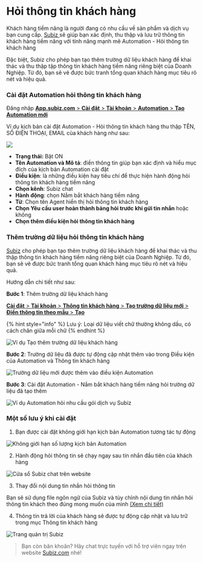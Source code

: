 # Hỏi thông tin khách hàng

Khách hàng tiềm năng là người đang có nhu cầu về sản phẩm và dịch vụ bạn cung cấp. [Subiz ](https://subiz.com/vi/)sẽ giúp bạn xác định, thu thập và lưu trữ thông tin khách hàng tiềm năng với tính năng mạnh mẽ Automation - Hỏi thông tin khách hàng

Đặc biệt, Subiz cho phép bạn tạo thêm trường dữ liệu khách hàng để khai thác và thu thập tập thông tin khách hàng tiềm năng riêng biệt của Doanh Nghiệp. Từ đó, bạn sẽ vẽ được bức tranh tổng quan khách hàng mục tiêu rõ nét và hiệu quả.

### Cài đặt Automation hỏi thông tin khách hàng

 Đăng nhập [**App.subiz.com** &gt; **Cài đặt** &gt; **Tài khoản** &gt; **Automation** &gt; **Tạo Automation mới** ](https://app.subiz.com/settings/automation-add)

Ví dụ kịch bản cài đặt Automation - Hỏi thông tin khách hàng thu thập TÊN, SỐ ĐIỆN THOẠI, EMAIL của khách hàng như sau:

![](../../.gitbook/assets/hoi-thong-tin-khach-hang.png)

* **Trạng thái:** Bật ON
* **Tên Automation và Mô tả**: điền thông tin giúp bạn xác định và hiểu mục đích của kịch bản Automation cài đặt
* **Điều kiện**: là những điều kiện hay tiêu chí để thực hiện hành động hỏi thông tin khách hàng tiềm năng
* **Chọn kênh**: Subiz chat 
* **Hành động**: chọn Nắm bắt khách hàng tiềm năng
* **Từ**: Chọn tên Agent hiển thị hỏi thông tin khách hàng
* **Chọn Yêu cầu user hoàn thành bảng hỏi trước khi gửi tin nhắn** hoặc không
* **Chọn thêm điều kiện hỏi thông tin khách hàng**

### Thêm trường dữ liệu hỏi thông tin khách hàng

[Subiz](https://subiz.com/vi/) cho phép bạn tạo thêm trường dữ liệu khách hàng để khai thác và thu thập thông tin khách hàng tiềm năng riêng biệt của Doanh Nghiệp. Từ đó, bạn sẽ vẽ được bức tranh tổng quan khách hàng mục tiêu rõ nét và hiệu quả. 

Hướng dẫn chi tiết như sau:

**Bước 1**: Thêm trường dữ liệu khách hàng

[**Cài đặt** &gt; **Tài khoản** &gt; **Thông tin khách hàng** &gt; **Tạo trường dữ liệu mới** &gt; **Điền thông tin theo mẫu** &gt; **Tạo**  ](https://app.subiz.com/settings/user-attributes#)

{% hint style="info" %}
Lưu ý: Loại dữ liệu viết chữ thường không dấu, có cách chân giữa mỗi chữ
{% endhint %}

![V&#xED; d&#x1EE5; T&#x1EA1;o th&#xEA;m tr&#x1B0;&#x1EDD;ng d&#x1EEF; li&#x1EC7;u kh&#xE1;ch h&#xE0;ng](../../.gitbook/assets/user-attri-1.jpg)

**Bước 2**: Trường dữ liệu đã được tự động cập nhật thêm vào trong Điều kiện của Automation và Thông tin khách hàng

![Tr&#x1B0;&#x1EDD;ng d&#x1EEF; li&#x1EC7;u m&#x1EDB;i &#x111;&#x1B0;&#x1EE3;c th&#xEA;m v&#xE0;o &#x111;i&#x1EC1;u ki&#x1EC7;n Automation](../../.gitbook/assets/auto-2.jpg)

**Bước 3**: Cài đặt Automation - Nắm bắt khách hàng tiềm năng hỏi trường dữ liệu đã tạo thêm  


![V&#xED; d&#x1EE5; Automation h&#x1ECF;i nhu c&#x1EA7;u g&#xF3;i d&#x1ECB;ch v&#x1EE5; Subiz](../../.gitbook/assets/auto-3.jpg)

### Một số lưu ý khi cài đặt

1. Bạn được cài đặt không giới hạn kịch bản Automation tương tác tự động

![Kh&#xF4;ng gi&#x1EDB;i h&#x1EA1;n s&#x1ED1; l&#x1B0;&#x1EE3;ng k&#x1ECB;ch b&#x1EA3;n Automation](../../.gitbook/assets/40.-auto-unlimited.jpg)

  2. Hành động hỏi thông tin sẽ chạy ngay sau tin nhắn đầu tiên của khách hàng

![C&#x1EED;a s&#x1ED5; Subiz chat tr&#xEA;n website](../../.gitbook/assets/widget-capture%20%281%29.jpg)

  3. Thay đổi nội dung tin nhắn hỏi thông tin 

Bạn sẽ sử dụng file ngôn ngữ của Subiz và tùy chỉnh nội dung tin nhắn hỏi thông tin khách theo đúng mong muốn của mình [\(Xem chi tiết\)](https://help.subiz.com/bat-dau-voi-subiz/thiet-lap-moi-truong-tuong-tac/tich-hop-subiz-len-website/cac-ngon-ngu-ho-tro-tren-cua-so-subiz-chat#3-tuy-chinh-noi-dung-cua-so-chat-voi-file-po)

  4. Thông tin trả lời của khách hàng sẽ được tự động cập nhật và lưu trữ trong mục Thông tin khách hàng

![Trang qu&#x1EA3;n tr&#x1ECB; Subiz](../../.gitbook/assets/update-user.jpg)

> Bạn còn băn khoăn? Hãy chat trực tuyến với hỗ trợ viên ngay trên website [Subiz.com](https://subiz.com/vi/feature.html) nhé!



